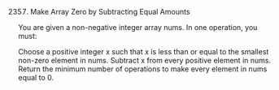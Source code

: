 2357. Make Array Zero by Subtracting Equal Amounts

You are given a non-negative integer array nums. In one operation, you must:

Choose a positive integer x such that x is less than or equal to the smallest non-zero element in nums.
Subtract x from every positive element in nums.
Return the minimum number of operations to make every element in nums equal to 0.
